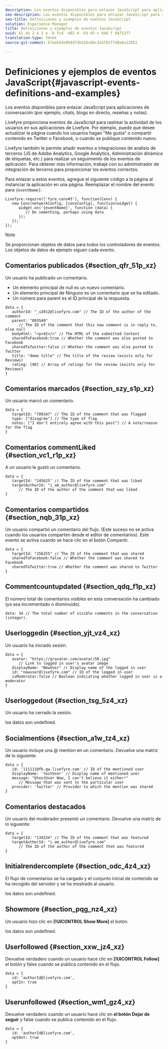 ```yaml
---
description: Los eventos disponibles para enlazar JavaScript para aplicaciones de conversación (por ejemplo, chats, blogs en directo, reseñas y notas).
seo-description: Los eventos disponibles para enlazar JavaScript para aplicaciones de conversación (por ejemplo, chats, blogs en directo, reseñas y notas).
seo-title: Definiciones y ejemplos de eventos JavaScript
solution: Experience Manager
title: Definiciones y ejemplos de eventos JavaScript
uuid: 61 da 2 e 2 e -8 fcd -482 d -93 df-c 946 f 0475277
translation-type: tm+mt
source-git-commit: 67aeb3de964473b326c88c3a3f81ff48a6a12652

---
```



# Definiciones y ejemplos de eventos JavaScript{#javascript-events-definitions-and-examples}

Los eventos disponibles para enlazar JavaScript para aplicaciones de conversación (por ejemplo, chats, blogs en directo, reseñas y notas).

Livefyre proporciona eventos de JavaScript para rastrear la actividad de los usuarios en sus aplicaciones de Livefyre. Por ejemplo, puede que desee actualizar la página cuando los usuarios hagan &quot;Me gusta&quot; o compartir contenido en Twitter o Facebook, o cuando se publique contenido nuevo.

Livefyre también le permite añadir eventos a integraciones de análisis de terceros (JS de Adobe Analytics, Google Analytics, Administración dinámica de etiquetas, etc.) para realizar un seguimiento de los eventos de aplicación. Para obtener más información, trabaje con su administrador de integración de terceros para proporcionar los eventos correctos.

Para enlazar a estos eventos, agregue el siguiente código a la página al instanciar la aplicación en una página. Reemplazar el nombre del evento para `{eventName}`:

```
Livefyre.require(['fyre.conv#3'], function(Conv) { 
   new Conv(networkConfig, [convConfig], function(widget) { 
      widget.on('{eventName}', function (data) { 
         // Do something, perhaps using data 
      }); 
   }); 
});
```

>[!NOTE]
>
>Se proporcionan objetos de datos para todos los controladores de eventos. Los objetos de datos de ejemplo siguen cada evento.

## Comentarios publicados {#section_qfr_51p_xz}

Un usuario ha publicado un comentario.

* Un elemento principal de null es un nuevo comentario.
* Un elemento principal de Ninguno es un comentario que se ha editado.
* Un número para parent es el ID principal de la respuesta.

```
data = { 
   authorId: "_u2012@livefyre.com" // The ID of the author of the comment  
   parent: "893549"  
      // The ID of the comment that this new comment is in reply to, else null 
   bodyHtml: "<p>42</>" // The HTML of the submitted Content 
   sharedToFacebook:true // Whether the comment was also posted to Facebook 
   sharedToTwitter:false // Whether the comment was also posted to Twitter 
   title: "demo title" // The title of the review (exists only for Reviews) 
   rating: [90] // Array of ratings for the review (exists only for Reviews) 
} 
```

## Comentarios marcados {#section_szy_s1p_xz}

Un usuario marcó un comentario.

```
data = { 
   targetId: "789347" // The ID of the comment that was flagged 
   type: ["disagree"] // The type of flag 
   notes: ["I don't entirely agree with this post"] // A note/reason for the flag 
}
```

## Comentarios commentLiked {#section_vc1_r1p_xz}

A un usuario le gustó un comentario.

```
data = { 
   targetId: "245625" // The ID of the comment that was liked 
   targetAuthorId: "i_am_author@livefyre.com"  
      // The ID of the author of the comment that was liked 
} 
```

## Comentarios compartidos {#section_nqb_31p_xz}

Un usuario compartió un comentario del flujo. (Este suceso no se activa cuando los usuarios comparten desde el editor de comentarios). Este evento se activa cuando se hace clic en el botón Compartir.

```
data = { 
   targetId: "256255" // The ID of the comment that was shared 
   sharedToFacebook:false // Whether the comment was shared to Facebook 
   sharedToTwitter:true // Whether the comment was shared to Twitter 
}
```

## Commentcountupdated {#section_qdq_f1p_xz}

El número total de comentarios visibles en esta conversación ha cambiado (ya sea incrementado o disminuido).

```
data: 34 // The total number of visible comments in the conversation (integer). 
```

## Userloggedin {#section_yjt_vz4_xz}

Un usuario ha iniciado sesión.

```
data = { 
   avatar: "https://gravatar.com/avatar/50.jpg"  
      // Link to logged in user's avatar image 
   displayName: "NewUser" // Display name of the logged in user 
   id: "newuser@livefyre.com" // ID of the logged in user 
   isModerator:false // Boolean indicating whether logged in user is a moderator 
}
```

## Userloggedout {#section_tsg_5z4_xz}

Un usuario ha cerrado la sesión.

los datos son undefined.

## Socialmentions {#section_a1w_tz4_xz}

Un usuario incluye una @ mention en un comentario. Devuelve una matriz de lo siguiente:

```
data = { 
   id: '111111@fb.gw.livefyre.com' // ID of the mentioned user 
   displayName: 'testUser' // Display name of mentioned user 
   message: "@testUser Wow, I can't believe it either!"  
      // Message that was sent to the particular user 
   provider: 'twitter' // Provider to which the mention was shared 
} 
```

## Comentarios destacados

Un usuario del moderador presentó un comentario. Devuelve una matriz de lo siguiente:

```
data = { 
   targetId: "134234" // The ID of the comment that was featured 
   targetAuthorId: "i_am_author@livefyre.com"  
      // The ID of the author of the comment that was featured 
}
```

## Initialrendercomplete {#section_odc_4z4_xz}

El flujo de comentarios se ha cargado y el conjunto inicial de contenido se ha recogido del servidor y se ha mostrado al usuario.

los datos son undefined.

## Showmore {#section_pqg_nz4_xz}

Un usuario hizo clic en **[!UICONTROL Show More]** el botón.

los datos son undefined.

## Userfollowed {#section_xxw_jz4_xz}

Devuelve verdadero cuando un usuario hace clic en **[!UICONTROL Follow]** el botón y false cuando se publica contenido en el flujo.

```
data = { 
   id: 'authorId@livefyre.com', 
   optIn: true 
}
```

## Userunfollowed {#section_wm1_gz4_xz}

Devuelve verdadero cuando un usuario hace clic en **el botón Dejar de seguir** y false cuando se publica contenido en el flujo.

```
data = { 
   id: 'authorId@livefyre.com', 
   optOut: true 
}
```

